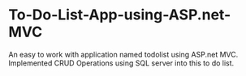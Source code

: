# To-Do-List-App-using-ASP.net-MVC
  
  An easy to work with application named todolist using ASP.net MVC.  
  Implemented CRUD Operations using SQL server into this to do list.
